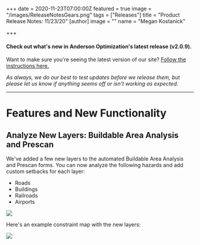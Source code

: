 +++
date = 2020-11-23T07:00:00Z
featured = true
image = "/images/ReleaseNotesGears.png"
tags = ["Releases"]
title = "Product Release Notes: 11/23/20"
[author]
image = ""
name = "Megan Kostanick"

+++
#### **Check out what's new in Anderson Optimization's latest release (v2.0.9).**

Want to make sure you're seeing the latest version of our site? [Follow the instructions here.](https://docs.andersonopt.com/Prospect/VersionReleaseNotes/latestversion/ "Get Latest Version")

_As always, we do our best to test updates before we release them, but please let us know if anything seems off or isn't working as expected._

***

# **Features and New Functionality**

## Analyze New Layers: Buildable Area Analysis and Prescan 

We've added a few new layers to the automated Buildable Area Analysis and Prescan forms. You can now analyze the following hazards and add custom setbacks for each layer: 

* Roads
* Buildings
* Railroads
* Airports

![](/images/infrastructure_settings_baa.png)

Here's an example constraint map with the new layers: 

![](/images/baa_map_infrastructure.png)